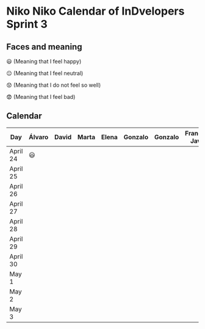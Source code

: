 # Niko Niko Calendar of InDvelopers Sprint 3

## Faces and meaning
:smiley: (Meaning that I feel happy)

:neutral_face: (Meaning that I feel neutral)

:worried: (Meaning that I do not feel so well)

:fearful: (Meaning that I feel bad)


## Calendar

| Day           |     Álvaro    |     David     |     Marta     |     Elena     |     Gonzalo   |    Gonzalo    |Francisco Javier|   Alejandro   |     Luis      |  Juan Pablo   |    Moises     |   Fernando    |
| ------------- | ------------- | ------------- | ------------- | ------------- | ------------- | ------------- | -------------- | ------------- | ------------- | ------------- | ------------- | ------------- |
| April 24      |   :smiley:    |               |               |               |               |               |                |               |               |               |               |               |
| April 25      |               |               |               |               |               |               |                |               |               |               |               |               | 
| April 26      |               |               |               |               |               |               |                |               |               |               |               |               |
| April 27      |               |               |               |               |               |               |                |               |               |               |               |               |
| April 28      |               |               |               |               |               |               |                |               |               |               |               |               |
| April 29      |               |               |               |               |               |               |                |               |               |               |               |               |
| April 30      |               |               |               |               |               |               |                |               |               |               |               |               |
| May 1         |               |               |               |               |               |               |                |               |               |               |               |               |
| May 2         |               |               |               |               |               |               |                |               |               |               |               |               |
| May 3         |               |               |               |               |               |               |                |               |               |               |               |               |

